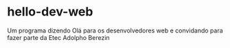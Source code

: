 # hello-dev-web
Um programa dizendo Olá para os desenvolvedores web e convidando para fazer parte da Etec Adolpho Berezin
